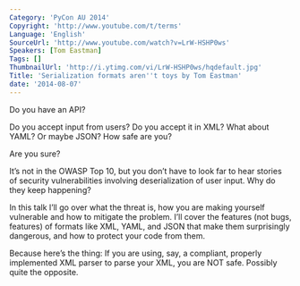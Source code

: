 ```yaml
---
Category: 'PyCon AU 2014'
Copyright: 'http://www.youtube.com/t/terms'
Language: 'English'
SourceUrl: 'http://www.youtube.com/watch?v=LrW-HSHP0ws'
Speakers: [Tom Eastman]
Tags: []
ThumbnailUrl: 'http://i.ytimg.com/vi/LrW-HSHP0ws/hqdefault.jpg'
Title: 'Serialization formats aren''t toys by Tom Eastman'
date: '2014-08-07'
---
```

Do you have an API? 

Do you accept input from users? Do you accept it in XML? What about YAML? Or maybe JSON? How safe are you?

Are you sure?

It’s not in the OWASP Top 10, but you don’t have to look far to hear stories of security vulnerabilities involving deserialization of user input. Why do they keep happening?

In this talk I’ll go over what the threat is, how you are making yourself vulnerable and how to mitigate the problem. I’ll cover the features (not bugs, features) of formats like XML, YAML, and JSON that make them surprisingly dangerous, and how to protect your code from them.

Because here’s the thing: If you are using, say, a compliant, properly implemented XML parser to parse your XML, you are NOT safe. Possibly quite the opposite.